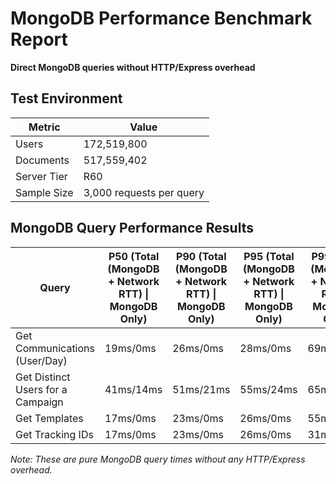 # MongoDB Performance Benchmark Report

**Direct MongoDB queries without HTTP/Express overhead**

## Test Environment

| Metric | Value |
|--------|--------|
| Users | 172,519,800 |
| Documents | 517,559,402 |
| Server Tier | R60 |
| Sample Size | 3,000 requests per query |

## MongoDB Query Performance Results

| Query | P50 (Total (MongoDB + Network RTT) \| MongoDB Only) | P90 (Total (MongoDB + Network RTT) \| MongoDB Only) | P95 (Total (MongoDB + Network RTT) \| MongoDB Only) | P99 (Total (MongoDB + Network RTT) \| MongoDB Only) |
|-------|----------------------------------------------------------|----------------------------------------------------------|----------------------------------------------------------|----------------------------------------------------------|
| Get Communications (User/Day) | 19ms/0ms | 26ms/0ms | 28ms/0ms | 69ms/0ms |
| Get Distinct Users for a Campaign | 41ms/14ms | 51ms/21ms | 55ms/24ms | 65ms/27ms |
| Get Templates | 17ms/0ms | 23ms/0ms | 26ms/0ms | 55ms/0ms |
| Get Tracking IDs | 17ms/0ms | 23ms/0ms | 26ms/0ms | 31ms/0ms |

*Note: These are pure MongoDB query times without any HTTP/Express overhead.*
